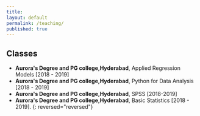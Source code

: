 ```yaml
---
title:
layout: default
permalink: /teaching/
published: true
---
```


## Classes
- **Aurora's Degree and PG college,Hyderabad**, Applied Regression Models [2018 - 2019]
- **Aurora's Degree and PG college,Hyderabad**, Python for Data Analysis [2018 - 2019]
- **Aurora's Degree and PG college,Hyderabad**, SPSS [2018-2019]
- **Aurora's Degree and PG college,Hyderabad**, Basic Statistics [2018 - 2019].
{: reversed="reversed"} 
